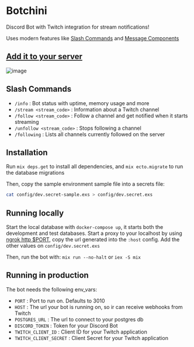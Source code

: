 # Botchini

Discord Bot with Twitch integration for stream notifications!

Uses modern features like [Slash Commands](https://blog.discord.com/slash-commands-are-here-8db0a385d9e6?gi=cb5c18566e7) and [Message Components](https://discord.com/developers/docs/interactions/message-components)

## [Add it to your server](https://discord.com/api/oauth2/authorize?client_id=814896826569195561&permissions=2048&scope=bot%20applications.commands)

![image](https://user-images.githubusercontent.com/15659967/121437344-89bb7180-c958-11eb-9d2f-034cf8b5f179.png)

## Slash Commands

 - `/info` : Bot status with uptime, memory usage and more
 - `/stream <stream_code>` : Information about a Twitch channel
 - `/follow <stream_code>` : Follow a channel and get notified when it starts streaming
 - `/unfollow <stream_code>` : Stops following a channel
 - `/following` : Lists all channels currently followed on the server

## Installation

Run `mix deps.get` to install all dependencies, and `mix ecto.migrate` to run the database migrations

Then, copy the sample environment sample file into a secrets file:

```bash
cat config/dev.secret-sample.exs > config/dev.secret.exs
```

## Running locally

Start the local database with `docker-compose up`, it starts both the development and test databases. Start a proxy to your localhost by using [ngrok http $PORT](https://ngrok.com/), copy the url generated into the `:host` config. Add the other values on `config/dev.secret.exs`

Then, run the bot with: `mix run --no-halt` or `iex -S mix`

## Running in production

The bot needs the following env_vars:

 - `PORT` : Port to run on. Defaults to 3010
 - `HOST` : The url your bot is running on, so ir can receive webhooks from Twitch
 - `POSTGRES_URL` : The url to connect to your postgres db
 - `DISCORD_TOKEN` : Token for your Discord Bot
 - `TWITCH_CLIENT_ID` : Client ID for your Twitch application
 - `TWITCH_CLIENT_SECRET` : Client Secret for your Twitch application
